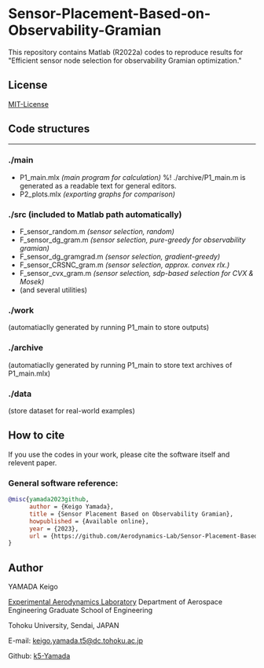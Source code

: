 # Sensor-Placement-Based-on-Observability-Gramian
This repository contains Matlab (R2022a) codes to reproduce results for "Efficient sensor node selection for observability Gramian optimization."

## License
[MIT-License](https://github.com/Aerodynamics-Lab/Sensor-Placement-Based-on-Observability-Gramian/blob/main/LICENSE)

## Code structures
---
### ./main
- P1_main.mlx  *(main program for calculation)*  %! ./archive/P1_main.m is generated as a readable text for general editors.
- P2_plots.mlx *(exporting graphs for comparison)*

### ./src  (included to Matlab path automatically)
- F_sensor_random.m *(sensor selection, random)*
- F_sensor_dg_gram.m  *(sensor selection, pure-greedy for observability gramian)* 
- F_sensor_dg_gramgrad.m   *(sensor selection, gradient-greedy)* 
- F_sensor_CRSNC_gram.m   *(sensor selection, approx. convex rlx.)* 
- F_sensor_cvx_gram.m   *(sensor selection, sdp-based selection for CVX & Mosek)* 
- (and several utilities)
  
### ./work
(automatiaclly generated by running P1_main to store outputs)

### ./archive
(automatiaclly generated by running P1_main to store text archives of P1_main.mlx)

### ./data
(store dataset for real-world examples)

      
## How to cite
If you use the codes in your work, please cite the software itself and relevent paper.
### General software reference:
```bibtex
@misc{yamada2023github,
      author = {Keigo Yamada},
      title = {Sensor Placement Based on Observability Gramian},
      howpublished = {Available online},
      year = {2023},
      url = {https://github.com/Aerodynamics-Lab/Sensor-Placement-Based-on-Observability-Gramian}
}
```
<!--
### Relevent paper reference:
```bibtex
@ARTICLE{yamada2021fast,
  author = {Keigo Yamada and Yuji Saito and Koki Nankai and Taku Nonomura and
	Keisuke Asai and Daisuke Tsubakino},
  title = {Fast greedy optimization of sensor selection in measurement with
	correlated noise},
  journal = {Mechanical Systems and Signal Processing},
  year = {2021},
  volume = {158},
  pages = {107619},
  abstract = {A greedy algorithm is proposed for sparse-sensor selection in reduced-order
	sensing that contains correlated noise in measurement. The sensor
	selection is carried out by maximizing the determinant of the Fisher
	information matrix in a Bayesian estimation operator. The Bayesian
	estimation with a covariance matrix of the measurement noise and
	a prior probability distribution of estimating parameters, which
	are given by the modal decomposition of high dimensional data, robustly
	works even in the presence of the correlated noise. After computational
	efficiency of the algorithm is improved by a low-rank approximation
	of the noise covariance matrix, the proposed algorithms are applied
	to various problems. The proposed method yields more accurate reconstruction
	than the previously presented method with the determinant-based greedy
	algorithm, with reasonable increase in computational time.},
  doi = {https://doi.org/10.1016/j.ymssp.2021.107619},
  issn = {0888-3270},
  keywords = {Data processing, Sensor placement optimization, Greedy algorithm,
	Bayesian state estimation},
  url = {https://www.sciencedirect.com/science/article/pii/S0888327021000145}
}

```
-->
## Author
YAMADA Keigo

[Experimental Aerodynamics Laboratory](http://www.aero.mech.tohoku.ac.jp/en/)
Department of Aerospace Engineering
Graduate School of Engineering

Tohoku University, Sendai, JAPAN

E-mail: keigo.yamada.t5@dc.tohoku.ac.jp

Github: [k5-Yamada](https://github.com/k5-Yamada)

